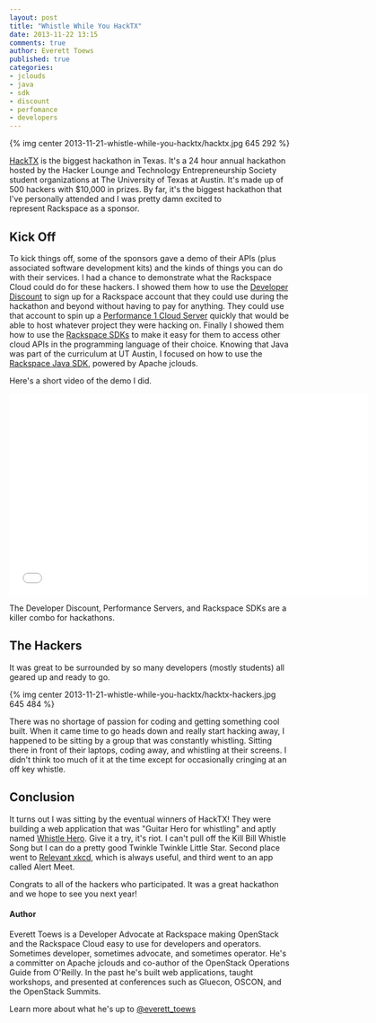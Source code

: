 ```yaml
---
layout: post
title: "Whistle While You HackTX"
date: 2013-11-22 13:15
comments: true
author: Everett Toews
published: true
categories:
- jclouds
- java
- sdk
- discount
- perfomance
- developers
---
```

{% img center 2013-11-21-whistle-while-you-hacktx/hacktx.jpg 645 292 %}

[HackTX](http://hacktx.com/) is the biggest hackathon in Texas. It's a 24 hour annual hackathon hosted by the Hacker Lounge and Technology Entrepreneurship Society student organizations at The University of Texas at Austin. It's made up of 500 hackers with $10,000 in prizes. By far, it's the biggest hackathon that I've personally attended and I was pretty damn excited to represent Rackspace as a sponsor.

<!-- more -->

## Kick Off

To kick things off, some of the sponsors gave a demo of their APIs (plus associated software development kits) and the kinds of things you can do with their services. I had a chance to demonstrate what the Rackspace Cloud could do for these hackers. I showed them how to use the [Developer Discount](http://developer.rackspace.com/devtrial/) to sign up for a Rackspace account that they could use during the hackathon and beyond without having to pay for anything. They could use that account to spin up a [Performance 1 Cloud Server](http://developer.rackspace.com/blog/welcome-to-performance-cloud-servers-have-some-benchmarks.html) quickly that would be able to host whatever project they were hacking on. Finally I showed them how to use the [Rackspace SDKs](http://developer.rackspace.com/#home-sdks) to make it easy for them to access other cloud APIs in the programming language of their choice. Knowing that Java was part of the curriculum at UT Austin, I focused on how to use the [Rackspace Java SDK](http://jclouds.apache.org/guides/rackspace/), powered by Apache jclouds.

Here's a short video of the demo I did.

<center><iframe width="640" height="360" src="//www.youtube.com/embed/H05ljouBtzY?rel=0" frameborder="0" allowfullscreen></iframe></center>

The Developer Discount, Performance Servers, and Rackspace SDKs are a killer combo for hackathons.

## The Hackers

It was great to be surrounded by so many developers (mostly students) all geared up and ready to go.

{% img center 2013-11-21-whistle-while-you-hacktx/hacktx-hackers.jpg 645 484 %}

There was no shortage of passion for coding and getting something cool built. When it came time to go heads down and really start hacking away, I happened to be sitting by a group that was constantly whistling. Sitting there in front of their laptops, coding away, and whistling at their screens. I didn't think too much of it at the time except for occasionally cringing at an off key whistle.

## Conclusion

It turns out I was sitting by the eventual winners of HackTX! They were building a web application that was "Guitar Hero for whistling" and aptly named [Whistle Hero](http://whistle.riceapps.org/). Give it a try, it's riot. I can't pull off the Kill Bill Whistle Song but I can do a pretty good Twinkle Twinkle Little Star. Second place went to [Relevant xkcd](http://relevantxkcd.appspot.com/), which is always useful, and third went to an app called Alert Meet.

Congrats to all of the hackers who participated. It was a great hackathon and we hope to see you next year!

#### Author

Everett Toews is a Developer Advocate at Rackspace making OpenStack and the Rackspace Cloud easy to use for developers and operators. Sometimes developer, sometimes advocate, and sometimes operator. He's a committer on Apache jclouds and co-author of the OpenStack Operations Guide from O'Reilly. In the past he's built web applications, taught workshops, and presented at conferences such as Gluecon, OSCON, and the OpenStack Summits.

Learn more about what he's up to [@everett_toews](http://twitter.com/everett_toews)
